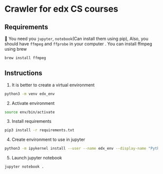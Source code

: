 # Crawler for edx CS courses

## Requirements

🚨 You need you `jupyter`, `notebook`(Can install them using pip), Also, you should have `ffmpeg` and `ffprobe` in your computer
. You can install ffmpeg using brew

```bash
brew install ffmpeg
```

## Instructions

1. It is better to create a virtual environment

```bash
python3 -m venv edx_env
```

2. Activate environment

```bash
source env/bin/activate
```

3. Install requirements

```bash
pip3 install -r requirements.txt
```

4. Create environment to use in jupyter

```bash
python3 -m ipykernel install --user --name edx_env --display-name "Python (edx crawler)"
```

5. Launch jupyter notebook

```bash
jupyter notebook .
```
